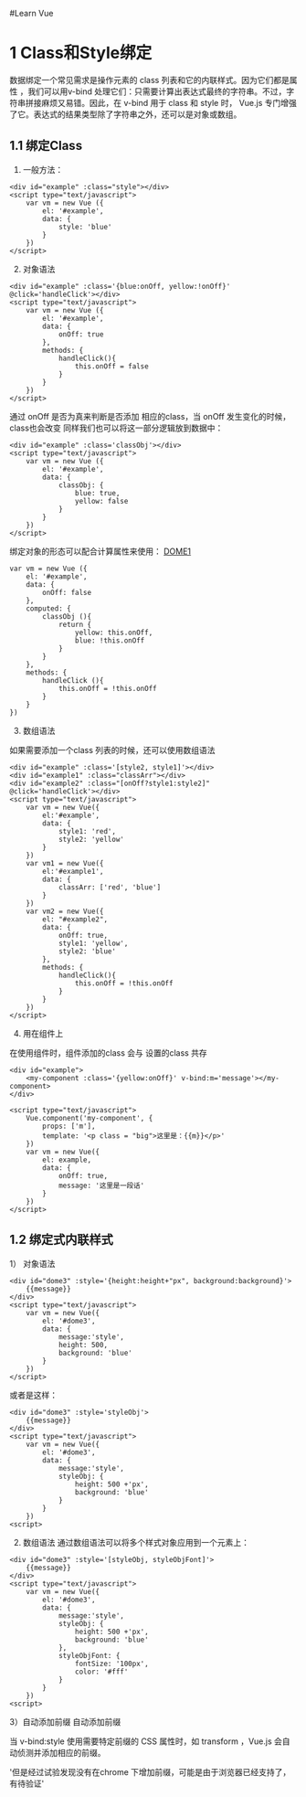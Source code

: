 #Learn Vue
# 1 Class和Style绑定

数据绑定一个常见需求是操作元素的 class 列表和它的内联样式。因为它们都是属性 ，我们可以用v-bind 处理它们：只需要计算出表达式最终的字符串。不过，字符串拼接麻烦又易错。因此，在 v-bind 用于 class 和 style 时， Vue.js 专门增强了它。表达式的结果类型除了字符串之外，还可以是对象或数组。

## 1.1 绑定Class

1) 一般方法：
```
<div id="example" :class="style"></div>
<script type="text/javascript">
    var vm = new Vue ({
        el: '#example',
        data: {
            style: 'blue'
        }
    })
</script>
```

2) 对象语法
```
<div id="example" :class='{blue:onOff, yellow:!onOff}' @click='handleClick'></div>
<script type="text/javascript">
    var vm = new Vue ({
        el: '#example',
        data: {
            onOff: true
        },
        methods: {
            handleClick(){
                this.onOff = false
            }
        }
    })
</script>
```
通过 onOff 是否为真来判断是否添加 相应的class，当 onOff 发生变化的时候，class也会改变
同样我们也可以将这一部分逻辑放到数据中：
```
<div id="example" :class='classObj'></div>
<script type="text/javascript">
    var vm = new Vue ({
        el: '#example',
        data: {
            classObj: {
                blue: true,
                yellow: false
            }
        }
    })
</script>
```
绑定对象的形态可以配合计算属性来使用：
[DOME1](dome1.html)
```
var vm = new Vue ({
    el: '#example',
    data: {
        onOff: false
    },
    computed: {
        classObj (){
            return {
                yellow: this.onOff,
                blue: !this.onOff
            }
        }
    },
    methods: {
        handleClick (){
            this.onOff = !this.onOff
        }
    }
})
```
3) 数组语法

如果需要添加一个class 列表的时候，还可以使用数组语法
```
<div id="example" :class='[style2, style1]'></div>
<div id="example1" :class="classArr"></div>
<div id="example2" :class="[onOff?style1:style2]" @click='handleClick'></div>
<script type="text/javascript">
    var vm = new Vue({
        el:'#example',
        data: {
            style1: 'red',
            style2: 'yellow'
        }
    })
    var vm1 = new Vue({
        el:'#example1',
        data: {
            classArr: ['red', 'blue']
        }
    })
    var vm2 = new Vue({
        el: "#example2",
        data: {
            onOff: true,
            style1: 'yellow',
            style2: 'blue'
        },
        methods: {
            handleClick(){
                this.onOff = !this.onOff
            }
        }
    })
</script>
```

4) 用在组件上

在使用组件时，组件添加的class 会与 设置的class 共存    

```
<div id="example">
    <my-component :class='{yellow:onOff}' v-bind:m='message'></my-component>
</div>

<script type="text/javascript">
    Vue.component('my-component', {
        props: ['m'],
        template: '<p class = "big">这里是：{{m}}</p>'
    })
    var vm = new Vue({
        el: example,
        data: {
            onOff: true,
            message: '这里是一段话'
        }
    })
</script>
```
## 1.2 绑定式内联样式

1） 对象语法

```
<div id="dome3" :style='{height:height+"px", background:background}'>
    {{message}}
</div>
<script type="text/javascript">
    var vm = new Vue({
        el: '#dome3',
        data: {
            message:'style',
            height: 500,
            background: 'blue'
        }
    })
</script>
```
或者是这样：
```
<div id="dome3" :style='styleObj'>
    {{message}}
</div>
<script type="text/javascript">
    var vm = new Vue({
        el: '#dome3',
        data: {
            message:'style',
            styleObj: {
                height: 500 +'px',
                background: 'blue'
            }
        }
    })
<script>
```

2) 数组语法
通过数组语法可以将多个样式对象应用到一个元素上：
```
<div id="dome3" :style='[styleObj, styleObjFont]'>
    {{message}}
</div>
<script type="text/javascript">
    var vm = new Vue({
        el: '#dome3',
        data: {
            message:'style',
            styleObj: {
                height: 500 +'px',
                background: 'blue'
            },
            styleObjFont: {
                fontSize: '100px',
                color: '#fff'
            }
        }
    })
<script>
```

3）自动添加前缀
自动添加前缀

当 v-bind:style 使用需要特定前缀的 CSS 属性时，如 transform ，Vue.js 会自动侦测并添加相应的前缀。

'但是经过试验发现没有在chrome 下增加前缀，可能是由于浏览器已经支持了，有待验证'

